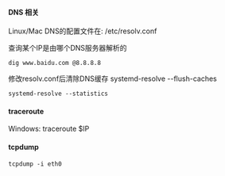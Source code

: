 #### DNS 相关

Linux/Mac DNS的配置文件在:
    /etc/resolv.conf

查询某个IP是由哪个DNS服务器解析的

    dig www.baidu.com @8.8.8.8

修改resolv.conf后清除DNS缓存
    systemd-resolve --flush-caches

    systemd-resolve --statistics

#### traceroute
Windows:
traceroute $IP



#### tcpdump
    tcpdump -i eth0
